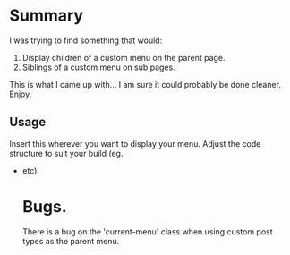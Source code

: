 # Summary
I was trying to find something that would:
1. Display children of a custom menu on the parent page. 
2. Siblings of a custom menu on sub pages.

This is what I came up with... I am sure it could probably be done cleaner.
Enjoy.  

## Usage
Insert this wherever you want to display your menu.
Adjust the code structure to suit your build (eg. <ul><li> etc)


# Bugs.
There is a bug on the 'current-menu' class when using custom post types as the parent menu.
